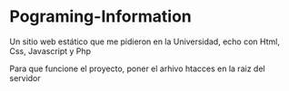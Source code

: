 # Pograming-Information
Un sitio web estático que me pidieron en la Universidad, echo con Html, Css, Javascript y Php

Para que funcione el proyecto, poner el arhivo htacces en la raiz del servidor
